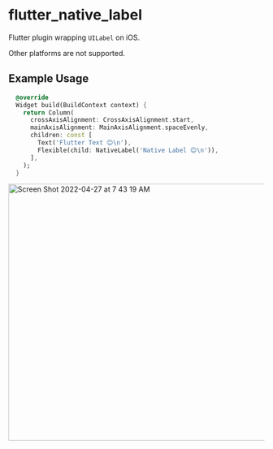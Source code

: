 # flutter_native_label

Flutter plugin wrapping `UILabel` on iOS.

Other platforms are not supported.

## Example Usage

```dart
  @override
  Widget build(BuildContext context) {
    return Column(
      crossAxisAlignment: CrossAxisAlignment.start,
      mainAxisAlignment: MainAxisAlignment.spaceEvenly,
      children: const [
        Text('Flutter Text 😊\n'),
        Flexible(child: NativeLabel('Native Label 😊\n')),
      ],
    );
  }
```
<img width="506" alt="Screen Shot 2022-04-27 at 7 43 19 AM" src="https://user-images.githubusercontent.com/394889/165546064-57595e88-1bb4-471d-bebb-73744aa35058.png">
